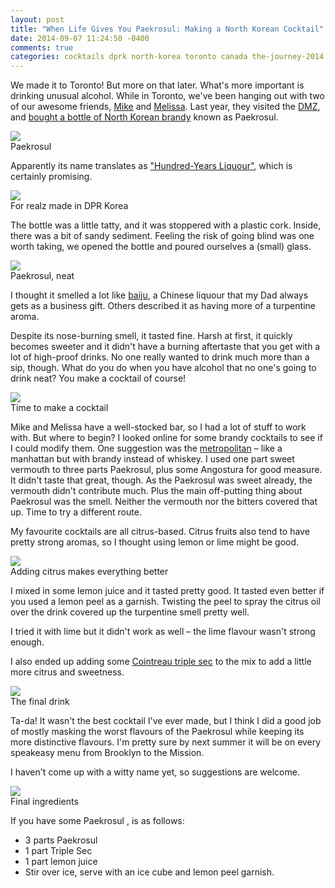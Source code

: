 ```yaml
---
layout: post
title: "When Life Gives You Paekrosul: Making a North Korean Cocktail"
date: 2014-09-07 11:24:50 -0400
comments: true
categories: cocktails dprk north-korea toronto canada the-journey-2014
---
```


We made it to Toronto! But more on that later. What's more important is drinking unusual alcohol. While in Toronto, we've been hanging out with two of our awesome friends, [Mike](http://twitter.com/mferrier) and [Melissa](http://twitter.com/melissaiscool). Last year, they visited the [DMZ](http://en.wikipedia.org/wiki/Korean_Demilitarized_Zone), and [bought a bottle of North Korean brandy](http://melissadreamsofsushi.com/?p=6587) known as Paekrosul.

<div class="img">
  <a href="{{ root_url }}/images/the-journey/toronto/dprk/paekrosul.jpg">
    <img src="/images/the-journey/toronto/dprk/paekrosul.jpg">
  </a>
  <div class="alt">Paekrosul</div>
</div>

Apparently its name translates as ["Hundred-Years Liquour"](http://www.physics.uq.edu.au/people/nieminen/chiew.html), which is certainly promising.

<div class="img">
  <a href="{{ root_url }}/images/the-journey/toronto/dprk/made-in-dprk.jpg">
    <img src="/images/the-journey/toronto/dprk/made-in-dprk.jpg">
  </a>
  <div class="alt">For realz made in DPR Korea</div>
</div>

The bottle was a little tatty, and it was stoppered with a plastic cork. Inside, there was a bit of sandy sediment. Feeling the risk of going blind was one worth taking, we opened the bottle and poured ourselves a (small) glass.

<div class="img">
  <a href="{{ root_url }}/images/the-journey/toronto/dprk/glass.jpg">
    <img src="/images/the-journey/toronto/dprk/glass.jpg">
  </a>
  <div class="alt">Paekrosul, neat</div>
</div>

I thought it smelled a lot like [baiju](http://en.wikipedia.org/wiki/Baijiu), a Chinese liquour that my Dad always gets as a business gift. Others described it as having more of a turpentine aroma.

Despite its nose-burning smell, it tasted fine. Harsh at first, it quickly becomes sweeter and it didn't have a burning aftertaste that you get with a lot of high-proof drinks. No one really wanted to drink much more than a sip, though. What do you do when you have alcohol that no one's going to drink neat? You make a cocktail of course!

<div class="img">
  <a href="{{ root_url }}/images/the-journey/toronto/dprk/cocktail-time.jpg">
    <img src="/images/the-journey/toronto/dprk/cocktail-time.jpg">
  </a>
  <div class="alt">Time to make a cocktail</div>
</div>

Mike and Melissa have a well-stocked bar, so I had a lot of stuff to work with. But where to begin? I looked online for some brandy cocktails to see if I could modify them. One suggestion was the [metropolitan](http://cocktails.about.com/od/atozcocktailrecipes/r/mtropltn_cktl.htm) – like a manhattan but with brandy instead of whiskey. I used one part sweet vermouth to three parts Paekrosul, plus some Angostura for good measure. It didn't taste that great, though. As the Paekrosul was sweet already, the vermouth didn't contribute much. Plus the main off-putting thing about Paekrosul was the smell. Neither the vermouth nor the bitters covered that up. Time to try a different route.

My favourite cocktails are all citrus-based. Citrus fruits also tend to have pretty strong aromas, so I thought using lemon or lime might be good.

<div class="img">
  <a href="{{ root_url }}/images/the-journey/toronto/dprk/citrus.jpg">
    <img src="/images/the-journey/toronto/dprk/citrus.jpg">
  </a>
  <div class="alt">Adding citrus makes everything better</div>
</div>

I mixed in some lemon juice and it tasted pretty good. It tasted even better if you used a lemon peel as a garnish. Twisting the peel to spray the citrus oil over the drink covered up the turpentine smell pretty well.

I tried it with lime but it didn't work as well – the lime flavour wasn't strong enough.

I also ended up adding some [Cointreau triple sec](http://en.wikipedia.org/wiki/Cointreau) to the mix to add a little more citrus and sweetness.

<div class="img">
  <a href="{{ root_url }}/images/the-journey/toronto/dprk/cocktail.jpg">
    <img src="/images/the-journey/toronto/dprk/cocktail.jpg">
  </a>
  <div class="alt">The final drink</div>
</div>

Ta-da! It wasn't the best cocktail I've ever made, but I think I did a good job of mostly masking the worst flavours of the Paekrosul while keeping its more distinctive flavours. I'm pretty sure by next summer it will be on every speakeasy menu from Brooklyn to the Mission.

I haven't come up with a witty name yet, so suggestions are welcome. 

<div class="img">
  <a href="{{ root_url }}/images/the-journey/toronto/dprk/ingredients.jpg">
    <img src="/images/the-journey/toronto/dprk/ingredients.jpg">
  </a>
  <div class="alt">Final ingredients</div>
</div>

If you have some Paekrosul , is as follows:

- 3 parts Paekrosul
- 1 part Triple Sec
- 1 part lemon juice
- Stir over ice, serve with an ice cube and lemon peel garnish.